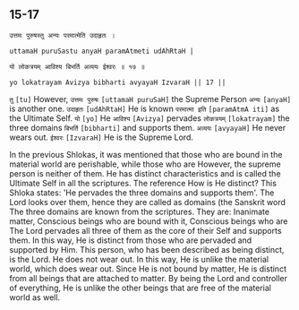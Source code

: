 ## 15-17


```shloka-sa
उत्तमः पुरुषस्तु अन्यः परमात्मेति उदाहृतः ।
```
```shloka-sa-hk
uttamaH puruSastu anyaH paramAtmeti udAhRtaH |
```
```shloka-sa
यो लोकत्रयम् आविश्य बिभर्ति अव्ययः ईश्वरः ॥ १७ ॥
```
```shloka-sa-hk
yo lokatrayam Avizya bibharti avyayaH IzvaraH || 17 ||
```

`तु` `[tu]` However, `उत्तमः पुरुषः` `[uttamaH puruSaH]` the Supreme Person `अन्यः` `[anyaH]` is another one. `उदाहृतः` `[udAhRtaH]` He is known `परमात्मा इति` `[paramAtmA iti]` as the Ultimate Self. `यो` `[yo]` He `आविश्य` `[Avizya]` pervades `लोकत्रयम्` `[lokatrayam]` the three domains `बिभर्ति` `[bibharti]` and supports them. `अव्ययः` `[avyayaH]` He never wears out. `ईश्वरः` `[IzvaraH]` He is the Supreme Lord.



In the previous Shlokas, it was mentioned that those who are bound in the material world are perishable, while those who are 
However, the supreme person is neither of them. He has distinct characteristics and is called the Ultimate Self in all the scriptures. The reference 
How is He distinct? This Shloka states: 'He pervades the three domains and supports them'. 
The Lord looks over them, hence they are called as domains (the Sanskrit word 
The three domains are known from the scriptures. They are: Inanimate matter, Conscious beings who are bound with it, Conscious beings who are 
The Lord pervades all three of them as the core of their Self and supports them. In this way, He is distinct from those who are pervaded and supported by Him. This person, who has been described as being distinct, is the Lord. 
He does not wear out. In this way, He is unlike the material world, which does wear out. Since He is not bound by matter, He is distinct from all beings that are attached to matter. By being the Lord and controller of everything, He is unlike the other beings that are free of the material world as well.

